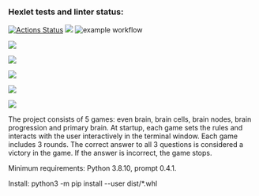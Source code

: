 ### Hexlet tests and linter status:
[![Actions Status](https://github.com/kvazar941/python-project-lvl1/workflows/hexlet-check/badge.svg)](https://github.com/kvazar941/python-project-lvl1/actions)
<a
href="https://codeclimate.com/github/codelimate/maintainability"><img src="https://api.codeclimate.com/v1/badges/a99a88d28ad37a79dbf6/maintainability" /></a>
![example workflow](https://github.com/kvazar941/python-project-lvl1/actions/workflows/workflows_make_lint.yml/badge.svg)

<a href="https://asciinema.org/a/QavlAH4ZMJItSsO1vioKhacbL" target="_blank"><img src="https://asciinema.org/a/QavlAH4ZMJItSsO1vioKhacbL.svg" /></a>

<a href="https://asciinema.org/a/tiCpjfEXKdWD3Pet6fxMSgqMG" target="_blank"><img src="https://asciinema.org/a/tiCpjfEXKdWD3Pet6fxMSgqMG.svg" /></a>

<a href="https://asciinema.org/a/UydsegTOxSaJRlRKeY8bg1T0y" target="_blank"><img src="https://asciinema.org/a/UydsegTOxSaJRlRKeY8bg1T0y.svg" /></a>

<a href="https://asciinema.org/a/Oa5Xdhf5uBAEJqSY2wS7z6Rr6" target="_blank"><img src="https://asciinema.org/a/Oa5Xdhf5uBAEJqSY2wS7z6Rr6.svg" /></a>

<a href="https://asciinema.org/a/0dU9CvSKw3VVqSF3vCVA3FutT" target="_blank"><img src="https://asciinema.org/a/0dU9CvSKw3VVqSF3vCVA3FutT.svg" /></a>

The project consists of 5 games: even brain, brain cells, brain nodes, brain progression and primary brain. At startup, each game sets the rules and interacts with the user interactively in the terminal window. Each game includes 3 rounds. The correct answer to all 3 questions is considered a victory in the game. If the answer is incorrect, the game stops.

Minimum requirements: Python 3.8.10, prompt 0.4.1.

Install: python3 -m pip install --user dist/*.whl
